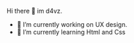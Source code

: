 Hi there 👋 im d4vz. 
- 🔭 I’m currently working on UX design.
- 🌱 I’m currently learning Html and Css
